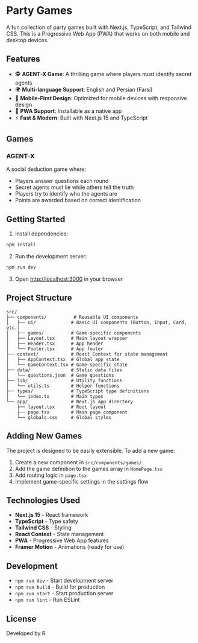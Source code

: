 # Party Games

A fun collection of party games built with Next.js, TypeScript, and Tailwind CSS. This is a Progressive Web App (PWA) that works on both mobile and desktop devices.

## Features

- 🕵️ **AGENT-X Game**: A thrilling game where players must identify secret agents
- 🌍 **Multi-language Support**: English and Persian (Farsi)
- 📱 **Mobile-First Design**: Optimized for mobile devices with responsive design
- 🔄 **PWA Support**: Installable as a native app
- ⚡ **Fast & Modern**: Built with Next.js 15 and TypeScript

## Games

### AGENT-X
A social deduction game where:
- Players answer questions each round
- Secret agents must lie while others tell the truth
- Players try to identify who the agents are
- Points are awarded based on correct identification

## Getting Started

1. Install dependencies:
```bash
npm install
```

2. Run the development server:
```bash
npm run dev
```

3. Open [http://localhost:3000](http://localhost:3000) in your browser

## Project Structure

```
src/
├── components/          # Reusable UI components
│   ├── ui/             # Basic UI components (Button, Input, Card, etc.)
│   ├── games/          # Game-specific components
│   ├── Layout.tsx      # Main layout wrapper
│   ├── Header.tsx      # App header
│   └── Footer.tsx      # App footer
├── context/            # React Context for state management
│   ├── AppContext.tsx  # Global app state
│   └── GameContext.tsx # Game-specific state
├── data/               # Static data files
│   └── questions.json  # Game questions
├── lib/                # Utility functions
│   └── utils.ts        # Helper functions
├── types/              # TypeScript type definitions
│   └── index.ts        # Main types
└── app/                # Next.js app directory
    ├── layout.tsx      # Root layout
    ├── page.tsx        # Main page component
    └── globals.css     # Global styles
```

## Adding New Games

The project is designed to be easily extensible. To add a new game:

1. Create a new component in `src/components/games/`
2. Add the game definition to the games array in `HomePage.tsx`
3. Add routing logic in `page.tsx`
4. Implement game-specific settings in the settings flow

## Technologies Used

- **Next.js 15** - React framework
- **TypeScript** - Type safety
- **Tailwind CSS** - Styling
- **React Context** - State management
- **PWA** - Progressive Web App features
- **Framer Motion** - Animations (ready for use)

## Development

- `npm run dev` - Start development server
- `npm run build` - Build for production
- `npm run start` - Start production server
- `npm run lint` - Run ESLint

## License

Developed by R